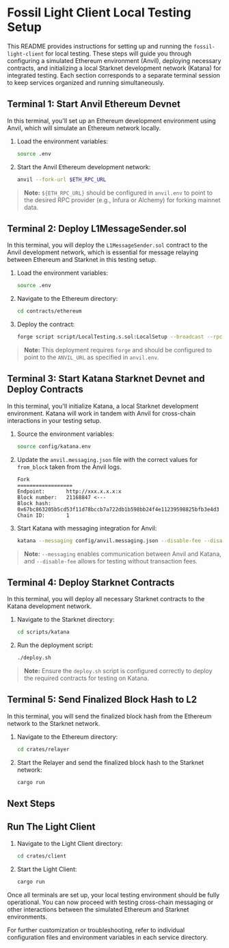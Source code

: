 <readme>

# Fossil Light Client Local Testing Setup

This README provides instructions for setting up and running the `fossil-light-client` for local testing. These steps will guide you through configuring a simulated Ethereum environment (Anvil), deploying necessary contracts, and initializing a local Starknet development network (Katana) for integrated testing. Each section corresponds to a separate terminal session to keep services organized and running simultaneously.

## Terminal 1: Start Anvil Ethereum Devnet

In this terminal, you'll set up an Ethereum development environment using Anvil, which will simulate an Ethereum network locally.

1. Load the environment variables:
   ```bash
   source .env
   ```

2. Start the Anvil Ethereum development network:
   ```bash
   anvil --fork-url $ETH_RPC_URL
   ```

> **Note:** `${ETH_RPC_URL}` should be configured in `anvil.env` to point to the desired RPC provider (e.g., Infura or Alchemy) for forking mainnet data.

## Terminal 2: Deploy L1MessageSender.sol

In this terminal, you will deploy the `L1MessageSender.sol` contract to the Anvil development network, which is essential for message relaying between Ethereum and Starknet in this testing setup.

1. Load the environment variables:
   ```bash
   source .env
   ```

2. Navigate to the Ethereum directory:
   ```bash
   cd contracts/ethereum
   ```

3. Deploy the contract:
   ```bash
   forge script script/LocalTesting.s.sol:LocalSetup --broadcast --rpc-url $ANVIL_URL
   ```

> **Note:** This deployment requires `forge` and should be configured to point to the `ANVIL_URL` as specified in `anvil.env`.

## Terminal 3: Start Katana Starknet Devnet and Deploy Contracts

In this terminal, you'll initialize Katana, a local Starknet development environment. Katana will work in tandem with Anvil for cross-chain interactions in your testing setup.

1. Source the environment variables:
   ```bash
   source config/katana.env
   ```
2. Update the `anvil.messaging.json` file with the correct values for `from_block` taken from the Anvil logs.
   ```
   Fork
   ==================
   Endpoint:       http://xxx.x.x.x:x
   Block number:   21168847 <---
   Block hash:     0x67bc863205b5cd53f11d78bccb7a722db1b598bb24f4e11239598825bfb3e4d3
   Chain ID:       1
   ```

3. Start Katana with messaging integration for Anvil:
   ```bash
   katana --messaging config/anvil.messaging.json --disable-fee --disable-validate
   ```

> **Note:** `--messaging` enables communication between Anvil and Katana, and `--disable-fee` allows for testing without transaction fees.

## Terminal 4: Deploy Starknet Contracts

In this terminal, you will deploy all necessary Starknet contracts to the Katana development network.

1. Navigate to the Starknet directory:
   ```bash
   cd scripts/katana
   ```

2. Run the deployment script:
   ```bash
   ./deploy.sh
   ```

> **Note:** Ensure the `deploy.sh` script is configured correctly to deploy the required contracts for testing on Katana.
>

## Terminal 5: Send Finalized Block Hash to L2

In this terminal, you will send the finalized block hash from the Ethereum network to the Starknet network.

1. Navigate to the Ethereum directory:
   ```bash
   cd crates/relayer
   ```

2. Start the Relayer and send the finalized block hash to the Starknet network:
   ```bash
   cargo run 
   ```

## Next Steps

## Run The Light Client

1. Navigate to the Light Client directory:
   ```bash
   cd crates/client
   ```

2. Start the Light Client:
   ```bash
   cargo run
   ```

Once all terminals are set up, your local testing environment should be fully operational. You can now proceed with testing cross-chain messaging or other interactions between the simulated Ethereum and Starknet environments. 

For further customization or troubleshooting, refer to individual configuration files and environment variables in each service directory.

</readme>